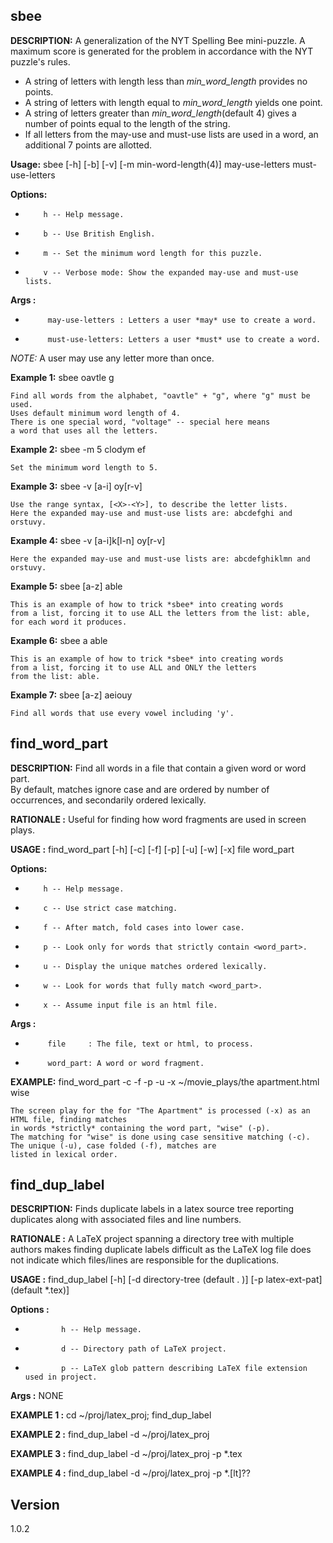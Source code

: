 ## sbee 

**DESCRIPTION:** A generalization of the NYT Spelling Bee mini-puzzle.
                 A maximum score is generated for the problem in accordance with the NYT puzzle's rules.

- A string of letters with length less than *min_word_length* provides no points.
- A string of letters with length equal to *min_word_length* yields one point.
- A string of letters greater than *min_word_length*(default 4) gives a number of points equal to the length of the string.
- If all letters from the may-use and must-use lists are used in a word, an additional 7 points are allotted.

              
**Usage:** sbee [-h] [-b] [-v] [-m min-word-length(4)]  may-use-letters   must-use-letters

**Options:**

-         h -- Help message.
-         b -- Use British English.
-         m -- Set the minimum word length for this puzzle.
-         v -- Verbose mode: Show the expanded may-use and must-use lists.

**Args   :**

-          may-use-letters : Letters a user *may* use to create a word.
-          must-use-letters: Letters a user *must* use to create a word.

*NOTE:* A user may use any letter more than once.

**Example 1:** sbee oavtle g

    Find all words from the alphabet, "oavtle" + "g", where "g" must be used.
    Uses default minimum word length of 4.
    There is one special word, "voltage" -- special here means
    a word that uses all the letters.

**Example 2:** sbee -m 5 clodym ef

    Set the minimum word length to 5.

**Example 3:** sbee -v [a-i] oy[r-v]

    Use the range syntax, [<X>-<Y>], to describe the letter lists.
    Here the expanded may-use and must-use lists are: abcdefghi and orstuvy.

**Example 4:** sbee -v [a-i]k[l-n] oy[r-v]

    Here the expanded may-use and must-use lists are: abcdefghiklmn and orstuvy.

**Example 5:** sbee [a-z] able

    This is an example of how to trick *sbee* into creating words
    from a list, forcing it to use ALL the letters from the list: able,
    for each word it produces. 

**Example 6:** sbee a able

    This is an example of how to trick *sbee* into creating words
    from a list, forcing it to use ALL and ONLY the letters
    from the list: able.

 **Example 7:** sbee [a-z] aeiouy

    Find all words that use every vowel including 'y'.



## find_word_part 
              

**DESCRIPTION:** Find all words in a file that contain a given word or word part.<br>
    By default, matches ignore case and are ordered by
    number of occurrences, and secondarily ordered lexically.

**RATIONALE  :** Useful for finding how word fragments are used in screen plays.

**USAGE  :** find_word_part [-h] [-c] [-f] [-p] [-u] [-w] [-x] file word_part

**Options:**

-         h -- Help message.
-         c -- Use strict case matching.
-         f -- After match, fold cases into lower case.
-         p -- Look only for words that strictly contain <word_part>.
-         u -- Display the unique matches ordered lexically.
-         w -- Look for words that fully match <word_part>.
-         x -- Assume input file is an html file.

**Args   :**

-          file     : The file, text or html, to process.
-          word_part: A word or word fragment.

**EXAMPLE:**  find_word_part -c -f -p -u -x ~/movie_plays/the apartment.html wise

    The screen play for the for "The Apartment" is processed (-x) as an HTML file, finding matches
    in words *strictly* containing the word part, "wise" (-p).
    The matching for "wise" is done using case sensitive matching (-c).
    The unique (-u), case folded (-f), matches are
    listed in lexical order.


## find_dup_label 
              
**DESCRIPTION:** Finds duplicate labels in a latex source tree reporting duplicates
             along with associated files and line numbers.

**RATIONALE  :** A LaTeX project spanning a directory tree with multiple authors
             makes finding duplicate labels difficult as the LaTeX log file
             does not indicate which files/lines are responsible for the duplications.

**USAGE      :** find_dup_label [-h] [-d directory-tree  (default .    )]
                            [-p latex-ext-pat]  (default *.tex)]

**Options    :**

-             h -- Help message.
-             d -- Directory path of LaTeX project.
-             p -- LaTeX glob pattern describing LaTeX file extension used in project.

**Args       :** NONE

**EXAMPLE 1  :** cd ~/proj/latex_proj; find_dup_label

**EXAMPLE 2  :** find_dup_label -d ~/proj/latex_proj

**EXAMPLE 3  :** find_dup_label -d ~/proj/latex_proj -p *.tex

**EXAMPLE 4  :** find_dup_label -d ~/proj/latex_proj -p *.[lt]??

## Version
1.0.2

